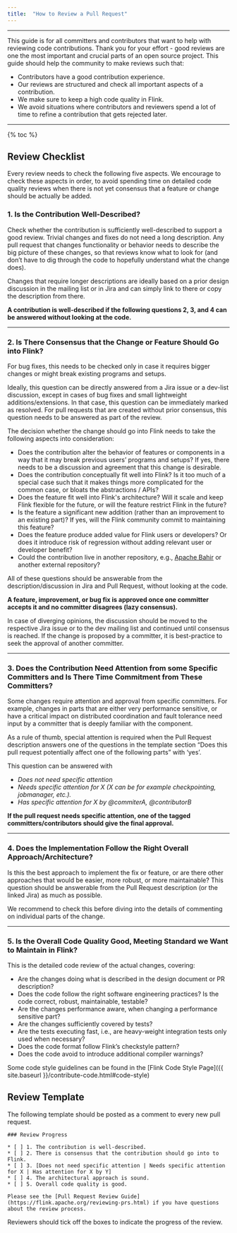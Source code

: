 ```yaml
---
title:  "How to Review a Pull Request"
---
```


<hr />

This guide is for all committers and contributors that want to help with reviewing code contributions. Thank you for your effort - good reviews are one the most important and crucial parts of an open source project. This guide should help the community to make reviews such that:

* Contributors have a good contribution experience.
* Our reviews are structured and check all important aspects of a contribution.
* We make sure to keep a high code quality in Flink.
* We avoid situations where contributors and reviewers spend a lot of time to refine a contribution that gets rejected later.

----

{% toc %}

## Review Checklist

Every review needs to check the following five aspects. We encourage to check these aspects in order, to avoid spending time on detailed code quality reviews when there is not yet consensus that a feature or change should be actually be added.

### 1. Is the Contribution Well-Described?

Check whether the contribution is sufficiently well-described to support a good review. Trivial changes and fixes do not need a long description. Any pull request that changes functionality or behavior needs to describe the big picture of these changes, so that reviews know what to look for (and don’t have to dig through the code to hopefully understand what the change does).

Changes that require longer descriptions are ideally based on a prior design discussion in the mailing list or in Jira and can simply link to there or copy the description from there. 

**A contribution is well-described if the following questions 2, 3, and 4 can be answered without looking at the code.**

-----

### 2. Is There Consensus that the Change or Feature Should Go into Flink?

For bug fixes, this needs to be checked only in case it requires bigger changes or might break existing programs and setups.

Ideally, this question can be directly answered from a Jira issue or a dev-list discussion, except in cases of bug fixes and small lightweight additions/extensions. In that case, this question can be immediately marked as resolved. For pull requests that are created without prior consensus, this question needs to be answered as part of the review.

The decision whether the change should go into Flink needs to take the following aspects into consideration:

* Does the contribution alter the behavior of features or components in a way that it may break previous users’ programs and setups? If yes, there needs to be a discussion and agreement that this change is desirable.
* Does the contribution conceptually fit well into Flink? Is it too much of a special case such that it makes things more complicated for the common case, or bloats the abstractions / APIs?
* Does the feature fit well into Flink's architecture? Will it scale and keep Flink flexible for the future, or will the feature restrict Flink in the future?
* Is the feature a significant new addition (rather than an improvement to an existing part)? If yes, will the Flink community commit to maintaining this feature?
* Does the feature produce added value for Flink users or developers? Or does it introduce risk of regression without adding relevant user or developer benefit?
* Could the contribution live in another repository, e.g., [Apache Bahir](https://bahir.apache.org) or another external repository?

All of these questions should be answerable from the description/discussion in Jira and Pull Request, without looking at the code.

**A feature, improvement, or bug fix is approved once one committer accepts it and no committer disagrees (lazy consensus).** 

In case of diverging opinions, the discussion should be moved to the respective Jira issue or to the dev mailing list and continued until consensus is reached. If the change is proposed by a committer, it is best-practice to seek the approval of another committer. 

-----

### 3. Does the Contribution Need Attention from some Specific Committers and Is There Time Commitment from These Committers?

Some changes require attention and approval from specific committers. For example, changes in parts that are either very performance sensitive, or have a critical impact on distributed coordination and fault tolerance need input by a committer that is deeply familiar with the component.

As a rule of thumb, special attention is required when the Pull Request description answers one of the questions in the template section “Does this pull request potentially affect one of the following parts” with ‘yes’.

This question can be answered with

* *Does not need specific attention*
* *Needs specific attention for X (X can be for example checkpointing, jobmanager, etc.).*
* *Has specific attention for X by @commiterA, @contributorB*

**If the pull request needs specific attention, one of the tagged committers/contributors should give the final approval.**

----

### 4. Does the Implementation Follow the Right Overall Approach/Architecture?

Is this the best approach to implement the fix or feature, or are there other approaches that would be easier, more robust, or more maintainable?
This question should be answerable from the Pull Request description (or the linked Jira) as much as possible.

We recommend to check this before diving into the details of commenting on individual parts of the change.

----

### 5. Is the Overall Code Quality Good, Meeting Standard we Want to Maintain in Flink?

This is the detailed code review of the actual changes, covering:

* Are the changes doing what is described in the design document or PR description?
* Does the code follow the right software engineering practices? Is the code correct, robust, maintainable, testable?
* Are the changes performance aware, when changing a performance sensitive part?
* Are the changes sufficiently covered by tests?
* Are the tests executing fast, i.e., are heavy-weight integration tests only used when necessary?
* Does the code format follow Flink’s checkstyle pattern?
* Does the code avoid to introduce additional compiler warnings?

Some code style guidelines can be found in the [Flink Code Style Page]({{ site.baseurl }}/contribute-code.html#code-style)

## Review Template

The following template should be posted as a comment to every new pull request. 

```
### Review Progress

* [ ] 1. The contribution is well-described.
* [ ] 2. There is consensus that the contribution should go into to Flink.
* [ ] 3. [Does not need specific attention | Needs specific attention for X | Has attention for X by Y]
* [ ] 4. The architectural approach is sound.
* [ ] 5. Overall code quality is good.

Please see the [Pull Request Review Guide](https://flink.apache.org/reviewing-prs.html) if you have questions about the review process.
```

Reviewers should tick off the boxes to indicate the progress of the review.